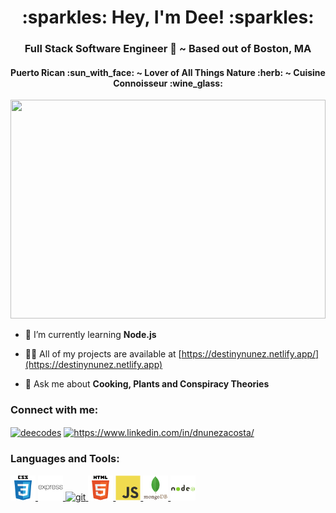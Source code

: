 <h1 align="center"> :sparkles: Hey, I'm Dee! :sparkles:</h1>
<h3 align="center">Full Stack Software Engineer 🧩 ~ Based out of Boston, MA</h3>
<h4 align="center">Puerto Rican :sun_with_face: ~ Lover of All Things Nature :herb: ~ Cuisine Connoisseur :wine_glass: </h4>
<p align="center" width="100%">
    <img width="100%" height="350px" src="https://user-images.githubusercontent.com/88361309/168207836-6d176c6d-3dd5-4959-b7b4-54f2877b095c.jpg">
</p>

- 🌱 I’m currently learning **Node.js**

- 👨‍💻 All of my projects are available at [https://destinynunez.netlify.app/](https://destinynunez.netlify.app)

- 💬 Ask me about **Cooking, Plants and Conspiracy Theories**

<h3 align="left">Connect with me:</h3>
<p align="left">
<a href="https://twitter.com/deecodes" target="blank"><img align="center" src="https://raw.githubusercontent.com/rahuldkjain/github-profile-readme-generator/master/src/images/icons/Social/twitter.svg" alt="deecodes" height="30" width="40" /></a>
<a href="https://www.linkedin.com/in/dnunezacosta/" target="blank"><img align="center" src="https://raw.githubusercontent.com/rahuldkjain/github-profile-readme-generator/master/src/images/icons/Social/linked-in-alt.svg" alt="https://www.linkedin.com/in/dnunezacosta/" height="30" width="40" /></a>
</p>

<h3 align="left">Languages and Tools:</h3>
<p align="left"> <a href="https://www.w3schools.com/css/" target="_blank" rel="noreferrer"> <img src="https://raw.githubusercontent.com/devicons/devicon/master/icons/css3/css3-original-wordmark.svg" alt="css3" width="40" height="40"/> </a> <a href="https://expressjs.com" target="_blank" rel="noreferrer"> <img src="https://raw.githubusercontent.com/devicons/devicon/master/icons/express/express-original-wordmark.svg" alt="express" width="40" height="40"/> </a> <a href="https://git-scm.com/" target="_blank" rel="noreferrer"> <img src="https://www.vectorlogo.zone/logos/git-scm/git-scm-icon.svg" alt="git" width="40" height="40"/> </a> <a href="https://www.w3.org/html/" target="_blank" rel="noreferrer"> <img src="https://raw.githubusercontent.com/devicons/devicon/master/icons/html5/html5-original-wordmark.svg" alt="html5" width="40" height="40"/> </a> <a href="https://developer.mozilla.org/en-US/docs/Web/JavaScript" target="_blank" rel="noreferrer"> <img src="https://raw.githubusercontent.com/devicons/devicon/master/icons/javascript/javascript-original.svg" alt="javascript" width="40" height="40"/> </a> <a href="https://www.mongodb.com/" target="_blank" rel="noreferrer"> <img src="https://raw.githubusercontent.com/devicons/devicon/master/icons/mongodb/mongodb-original-wordmark.svg" alt="mongodb" width="40" height="40"/> </a> <a href="https://nodejs.org" target="_blank" rel="noreferrer"> <img src="https://raw.githubusercontent.com/devicons/devicon/master/icons/nodejs/nodejs-original-wordmark.svg" alt="nodejs" width="40" height="40"/> </a> </p>

